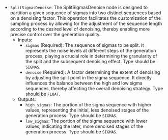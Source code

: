 - `SplitSigmasDenoise`: The SplitSigmasDenoise node is designed to partition a given sequence of sigmas into two distinct sequences based on a denoising factor. This operation facilitates the customization of the sampling process by allowing for the adjustment of the sequence length according to the desired level of denoising, thereby enabling more precise control over the generation quality.
    - Inputs:
        - `sigmas` (Required): The sequence of sigmas to be split. It represents the noise levels at different steps of the generation process, playing a crucial role in determining the granularity of the split and the subsequent denoising effect. Type should be `SIGMAS`.
        - `denoise` (Required): A factor determining the extent of denoising by adjusting the split point in the sigma sequence. It directly influences the balance between the high and low sigma sequences, thereby affecting the overall denoising strategy. Type should be `FLOAT`.
    - Outputs:
        - `high_sigmas`: The portion of the sigma sequence with higher values, representing the initial, less denoised stages of the generation process. Type should be `SIGMAS`.
        - `low_sigmas`: The portion of the sigma sequence with lower values, indicating the later, more denoised stages of the generation process. Type should be `SIGMAS`.

